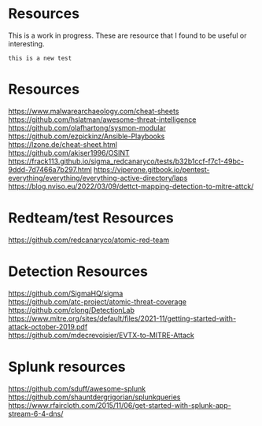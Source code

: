 # Resources
This is a work in progress. These are resource that I found to be useful or interesting. <br />

```
this is a new test
```
# Resources
https://www.malwarearchaeology.com/cheat-sheets<br />
https://github.com/hslatman/awesome-threat-intelligence<br />
https://github.com/olafhartong/sysmon-modular<br />
https://github.com/ezpickinz/Ansible-Playbooks<br />
https://lzone.de/cheat-sheet.html<br />
https://github.com/akiser1996/OSINT<br />
https://frack113.github.io/sigma_redcanaryco/tests/b32b1ccf-f7c1-49bc-9ddd-7d7466a7b297.html
https://viperone.gitbook.io/pentest-everything/everything/everything-active-directory/laps
https://blog.nviso.eu/2022/03/09/dettct-mapping-detection-to-mitre-attck/

# Redteam/test Resources
https://github.com/redcanaryco/atomic-red-team

# Detection Resources
https://github.com/SigmaHQ/sigma <br />
https://github.com/atc-project/atomic-threat-coverage <br />
https://github.com/clong/DetectionLab <br />
https://www.mitre.org/sites/default/files/2021-11/getting-started-with-attack-october-2019.pdf <br />
https://github.com/mdecrevoisier/EVTX-to-MITRE-Attack <br />

# Splunk resources
https://github.com/sduff/awesome-splunk <br />
https://github.com/shauntdergrigorian/splunkqueries <br />
https://www.rfaircloth.com/2015/11/06/get-started-with-splunk-app-stream-6-4-dns/<br />
